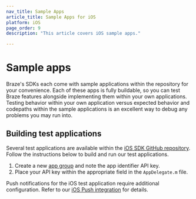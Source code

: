 ```yaml
---
nav_title: Sample Apps
article_title: Sample Apps for iOS
platform: iOS
page_order: 9
description: "This article covers iOS sample apps."

---
```


# Sample apps

Braze's SDKs each come with sample applications within the repository for your convenience. Each of these apps is fully buildable, so you can test Braze features alongside implementing them within your own applications. Testing behavior within your own application versus expected behavior and codepaths within the sample applications is an excellent way to debug any problems you may run into.

## Building test applications
Several test applications are available within the [iOS SDK GitHub repository][1]. Follow the instructions below to build and run our test applications.

1. Create a new [app group][25] and note the app identifier API key.
2. Place your API key within the appropriate field in the `AppDelegate.m` file.

Push notifications for the iOS test application require additional configuration. Refer to our [iOS Push integration][7] for details.

[1]: https://github.com/appboy/appboy-ios-sdk "Appboy iOS GitHub Repository"
[25]: {{site.baseurl}}/developer_guide/platform_wide/app_group_configuration/#creating-your-app-group-in-my-apps
[7]: {{site.baseurl}}/developer_guide/platform_integration_guides/ios/push_notifications/integration/
